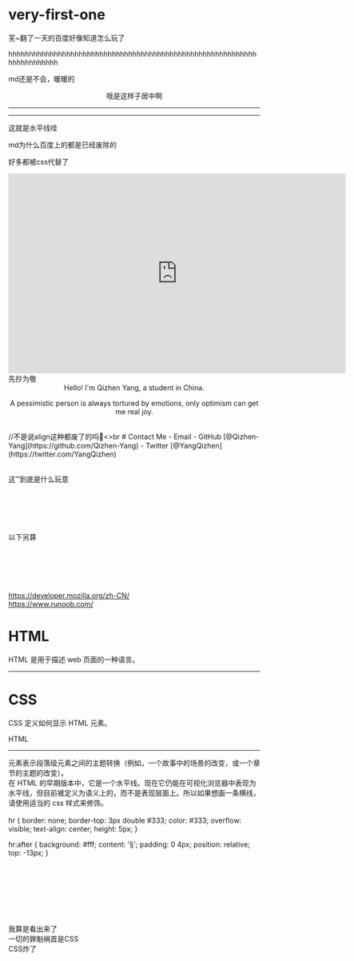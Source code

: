 # very-first-one 
<p>芜~翻了一天的百度好像知道怎么玩了</p>
<p>hhhhhhhhhhhhhhhhhhhhhhhhhhhhhhhhhhhhhhhhhhhhhhhhhhhhhhhhhhhhhhhhhhhhhhhh</p>
md还是不会，暖暖的
<p align="center">哦是这样子居中啊</p>
<hr>
<hr>
这就是水平线哇
<p>md为什么百度上的都是已经废除的</p>
<p>好多都被css代替了</p>
<embed src="https://online-go.com/user/view/1158161" height=400 width=675>
先抄为敬
<div align="center">
Hello! I'm Qizhen Yang, a student in China. 

A pessimistic person is always tortured by emotions, only optimism can get me real joy.
</div>
<br>//不是说align这种都废了的吗🤔<>br
# Contact Me
- Email <alejandro_yang@yeah.net>
- GitHub [@Qizhen-Yang](https://github.com/Qizhen-Yang)
- Twitter [@YangQizhen](https://twitter.com/YangQizhen)
<br>
<br>
<p>这™到底是什么玩意</p>

<br><br><br><br><p>以下另算</p><br><br><br><br><br>
https://developer.mozilla.org/zh-CN/
<br>
https://www.runoob.com/
<h1>HTML</h1>
<p>HTML 是用于描述 web 页面的一种语言。</p>

<hr>

<h1>CSS</h1>
<p>CSS 定义如何显示 HTML 元素。</p>

HTML <hr> 元素表示段落级元素之间的主题转换（例如，一个故事中的场景的改变，或一个章节的主题的改变）。
<br>
在 HTML 的早期版本中，它是一个水平线。现在它仍能在可视化浏览器中表现为水平线，但目前被定义为语义上的，而不是表现层面上。所以如果想画一条横线，请使用适当的 css 样式来修饰。
<br><br>
hr {
    border: none;
    border-top: 3px double #333;
    color: #333;
    overflow: visible;
    text-align: center;
    height: 5px;
}

hr:after {
    background: #fff;
    content: '§';
    padding: 0 4px;
    position: relative;
    top: -13px;
}



<br><br><br><br><br><br><br>我算是看出来了
<br>一切的罪魁祸首是CSS
<br>CSS炸了
